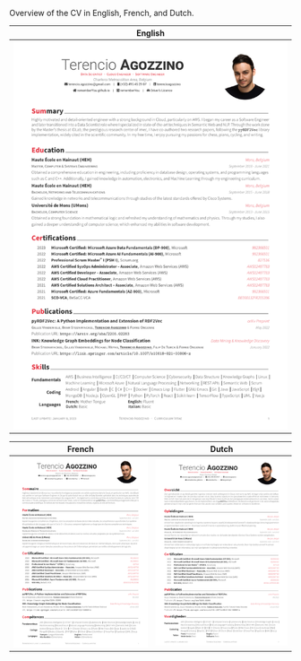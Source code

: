 Overview of the CV in English, French, and Dutch.

| English |
|:---:|
| [![CVs](https://github.com/rememberYou/personal-cv/blob/main/thumbnails/cv-en.png)](https://github.com/rememberYou/personal-cv/raw/main/agozzino-terencio_cv-en.pdf)

| French | Dutch |
|:---:|:---:|
| [![CVs](https://github.com/rememberYou/personal-cv/blob/main/thumbnails/cv-fr.png)](https://github.com/rememberYou/personal-cv/raw/main/agozzino-terencio_cv-fr.pdf) | [![CVs](https://github.com/rememberYou/personal-cv/blob/main/thumbnails/cv-nl.png)](https://github.com/rememberYou/personal-cv/raw/main/agozzino-terencio_cv-nl.pdf)
